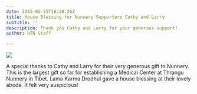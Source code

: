 ```yaml
---
date: 2015-05-25T16:28:26Z
title: House Blessing for Nunnery Supporters Cathy and Larry
subtitle: ''
description: Thank you Cathy and Larry for your generous support!
author: HTN Staff

---
```

![](/media/3-Friends.jpeg)

A special thanks to Cathy and Larry for their very generous gift to Nunnery. This is the largest gift so far for establishing a Medical Center at Thrangu Nunnery in Tibet. Lama Karma Drodhul gave a house blessing at their lovely abode. It felt very auspicious!